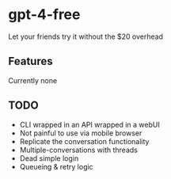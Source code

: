 # gpt-4-free

Let your friends try it without the $20 overhead

## Features

Currently none

## TODO

- CLI wrapped in an API wrapped in a webUI
- Not painful to use via mobile browser
- Replicate the conversation functionality
- Multiple-conversations with threads
- Dead simple login
- Queueing & retry logic
